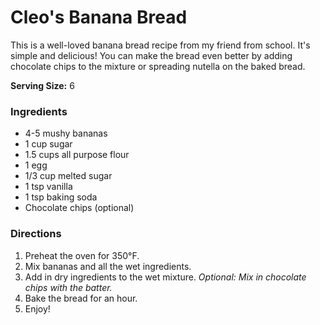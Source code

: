 # Cleo's Banana Bread

This is a well-loved banana bread recipe from my friend from school. It's simple and delicious! You can make the bread even better by adding chocolate chips to the mixture or spreading nutella on the baked bread.

**Serving Size:** 6

### Ingredients

* 4-5 mushy bananas
* 1 cup sugar
* 1.5 cups all purpose flour
* 1 egg
* 1/3 cup melted sugar
* 1 tsp vanilla
* 1 tsp baking soda
* Chocolate chips (optional)

### Directions

1. Preheat the oven for 350&deg;F.
2. Mix bananas and all the wet ingredients.
3. Add in dry ingredients to the wet mixture. _Optional: Mix in chocolate chips with the batter._
4. Bake the bread for an hour.
5. Enjoy!